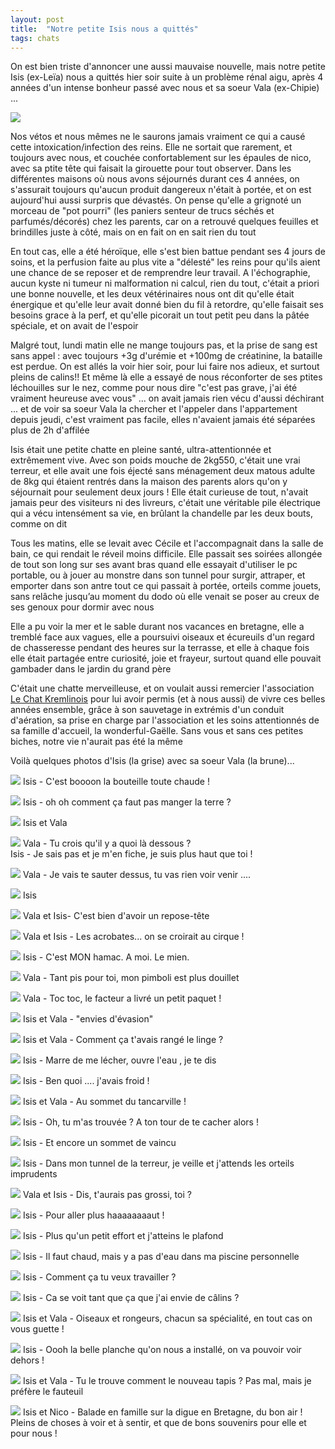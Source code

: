 ```yaml
---
layout: post
title:  "Notre petite Isis nous a quittés"
tags: chats
---
```


On est bien triste d'annoncer une aussi mauvaise nouvelle, mais notre petite Isis (ex-Leïa) nous a quittés hier soir suite à un problème rénal aigu, après 4 années d'un intense bonheur passé avec nous et sa soeur Vala (ex-Chipie) ...

<a href="/files/tribute_isis_J5jIQv6.jpg"><img src="/files/tribute_isis_J5jIQv6l.jpg" /></a>

Nos vétos et nous mêmes ne le saurons jamais vraiment ce qui a causé cette intoxication/infection des reins. Elle ne sortait que rarement, et toujours avec nous, et couchée confortablement sur les épaules de nico, avec sa ptite tête qui faisait la girouette pour tout observer. Dans les différentes maisons où nous avons séjournés durant ces 4 années, on s'assurait toujours qu'aucun produit dangereux n'était à portée, et on est aujourd'hui aussi surpris que dévastés. On pense qu'elle a grignoté un morceau de "pot pourri" (les paniers senteur de trucs séchés et parfumés/décorés) chez les parents, car on a retrouvé quelques feuilles et brindilles juste à côté, mais on en fait on en sait rien du tout

En tout cas, elle a été héroïque, elle s'est bien battue pendant ses 4 jours de soins, et la perfusion faite au plus vite a "délesté" les reins pour qu'ils aient une chance de se reposer et de remprendre leur travail. A l'échographie, aucun kyste ni tumeur ni malformation ni calcul, rien du tout, c'était a priori une bonne nouvelle, et les deux vétérinaires nous ont dit qu'elle était énergique et qu'elle leur avait donné bien du fil à retordre, qu'elle faisait ses besoins grace à la perf, et qu'elle picorait un tout petit peu dans la pâtée spéciale, et on avait de l'espoir

Malgré tout, lundi matin elle ne mange toujours pas, et la prise de sang est sans appel : avec toujours +3g d'urémie et +100mg de créatinine, la bataille est perdue. On est allés la voir hier soir, pour lui faire nos adieux, et surtout pleins de calins!! Et même là elle a essayé de nous réconforter de ses ptites léchouilles sur le nez, comme pour nous dire "c'est pas grave, j'ai été vraiment heureuse avec vous" ... on avait jamais rien vécu d'aussi déchirant ... et de voir sa soeur Vala la chercher et l'appeler dans l'appartement depuis jeudi, c'est vraiment pas facile, elles n'avaient jamais été séparées plus de 2h d'affilée

Isis était une petite chatte en pleine santé, ultra-attentionnée et extrêmement vive. Avec son poids mouche de 2kg550, c'était une vrai terreur, et elle avait une fois éjecté sans ménagement deux matous adulte de 8kg qui étaient rentrés dans la maison des parents alors qu'on y séjournait pour seulement deux jours ! Elle était curieuse de tout, n'avait jamais peur des visiteurs ni des livreurs, c'était une véritable pile électrique qui a vécu intensément sa vie, en brûlant la chandelle par les deux bouts, comme on dit

Tous les matins, elle se levait avec Cécile et l'accompagnait dans la salle de bain, ce qui rendait le réveil moins difficile. Elle passait ses soirées allongée de tout son long sur ses avant bras quand elle essayait d'utiliser le pc portable, ou à jouer au monstre dans son tunnel pour surgir, attraper, et emporter dans son antre tout ce qui passait à portée, orteils comme jouets, sans relâche jusqu’au moment du dodo où elle venait se poser au creux de ses genoux pour dormir avec nous

Elle a pu voir la mer et le sable durant nos vacances en bretagne, elle a tremblé face aux vagues, elle a poursuivi oiseaux et écureuils d'un regard de chasseresse pendant des heures sur la terrasse, et elle à chaque fois elle était partagée entre curiosité, joie et frayeur, surtout quand elle pouvait gambader dans le jardin du grand père

C'était une chatte merveilleuse, et on voulait aussi remercier l'association [Le Chat Kremlinois](http://www.lechatkrem.com/) pour lui avoir permis (et à nous aussi) de vivre ces belles années ensemble, grâce à son sauvetage in extrémis d'un conduit d'aération, sa prise en charge par l'association et les soins attentionnés de sa famille d'accueil, la wonderful-Gaëlle. Sans vous et sans ces petites biches, notre vie n'aurait pas été la même

Voilà quelques photos d'Isis (la grise) avec sa soeur Vala (la brune)...

<a href="/files/tribute_isis_TOsjTmM.jpg"><img src="/files/tribute_isis_TOsjTmMl.jpg" /></a>
Isis - C'est boooon la bouteille toute chaude !

<a href="/files/tribute_isis_bQdPl5E.jpg"><img src="/files/tribute_isis_bQdPl5El.jpg" /></a>
Isis - oh oh comment ça faut pas manger la terre ?

<a href="/files/tribute_isis_MwMMHlc.jpg"><img src="/files/tribute_isis_MwMMHlcl.jpg" /></a>
Isis et Vala

<a href="/files/tribute_isis_sFDfXBh.jpg"><img src="/files/tribute_isis_sFDfXBhl.jpg" /></a>
Vala - Tu crois qu'il y a quoi là dessous ?<br />
Isis - Je sais pas et je m'en fiche, je suis plus haut que toi !

<a href="/files/tribute_isis_JfkFZoI.jpg"><img src="/files/tribute_isis_JfkFZoIl.jpg" /></a>
Vala - Je vais te sauter dessus, tu vas rien voir venir ....

<a href="/files/tribute_isis_NBWTIEQ.jpg"><img src="/files/tribute_isis_NBWTIEQl.jpg" /></a>
Isis

<a href="/files/tribute_isis_k871Tpi.jpg"><img src="/files/tribute_isis_k871Tpil.jpg" /></a>
Vala et Isis- C'est bien d'avoir un repose-tête

<a href="/files/tribute_isis_LBdtDNx.jpg"><img src="/files/tribute_isis_LBdtDNxl.jpg" /></a>
Vala et Isis - Les acrobates... on se croirait au cirque !

<a href="/files/tribute_isis_4SLa6VT.jpg"><img src="/files/tribute_isis_4SLa6VTl.jpg" /></a>
Isis - C'est MON hamac. A moi. Le mien.

<a href="/files/tribute_isis_DBlIyuj.jpg"><img src="/files/tribute_isis_DBlIyujl.jpg" /></a>
Vala - Tant pis pour toi, mon pimboli est plus douillet

<a href="/files/tribute_isis_TFm7jEH.jpg"><img src="/files/tribute_isis_TFm7jEHl.jpg" /></a>
Vala - Toc toc, le facteur a livré un petit paquet !

<a href="/files/tribute_isis_L8nHH1q.jpg"><img src="/files/tribute_isis_L8nHH1ql.jpg" /></a>
Isis et Vala - "envies d'évasion"

<a href="/files/tribute_isis_6yk976C.jpg"><img src="/files/tribute_isis_6yk976Cl.jpg" /></a>
Isis et Vala - Comment ça t'avais rangé le linge ?

<a href="/files/tribute_isis_CHx8qCw.jpg"><img src="/files/tribute_isis_CHx8qCwl.jpg" /></a>
Isis - Marre de me lécher, ouvre l'eau , je te dis

<a href="/files/tribute_isis_rPo8L71.jpg"><img src="/files/tribute_isis_rPo8L71l.jpg" /></a>
Isis - Ben quoi .... j'avais froid !

<a href="/files/tribute_isis_SQ84UO4.jpg"><img src="/files/tribute_isis_SQ84UO4l.jpg" /></a>
Isis et Vala - Au sommet du tancarville !

<a href="/files/tribute_isis_WUXcdua.jpg"><img src="/files/tribute_isis_WUXcdual.jpg" /></a>
Isis - Oh, tu m'as trouvée ? A ton tour de te cacher alors !

<a href="/files/tribute_isis_rP82zgq.jpg"><img src="/files/tribute_isis_rP82zgql.jpg" /></a>
Isis - Et encore un sommet de vaincu

<a href="/files/tribute_isis_IWDlDmL.jpg"><img src="/files/tribute_isis_IWDlDmLl.jpg" /></a>
Isis - Dans mon tunnel de la terreur, je veille et j'attends les orteils imprudents

<a href="/files/tribute_isis_ISVZug9.jpg"><img src="/files/tribute_isis_ISVZug9l.jpg" /></a>
Vala et Isis - Dis, t'aurais pas grossi, toi ?

<a href="/files/tribute_isis_G4Liob8.jpg"><img src="/files/tribute_isis_G4Liob8l.jpg" /></a>
Isis - Pour aller plus haaaaaaaaut !

<a href="/files/tribute_isis_eEogpp9.jpg"><img src="/files/tribute_isis_eEogpp9l.jpg" /></a>
Isis - Plus qu'un petit effort et j'atteins le plafond

<a href="/files/tribute_isis_QwqahlJ.jpg"><img src="/files/tribute_isis_QwqahlJl.jpg" /></a>
Isis - Il faut chaud, mais y a pas d'eau dans ma piscine personnelle

<a href="/files/tribute_isis_QBVZevA.jpg"><img src="/files/tribute_isis_QBVZevAl.jpg" /></a>
Isis - Comment ça tu veux travailler ?

<a href="/files/tribute_isis_Dhu5F3V.jpg"><img src="/files/tribute_isis_Dhu5F3Vl.jpg" /></a>
Isis - Ca se voit tant que ça que j'ai envie de câlins ?

<a href="/files/tribute_isis_MgM9uvN.jpg"><img src="/files/tribute_isis_MgM9uvNl.jpg" /></a>
Isis et Vala - Oiseaux et rongeurs, chacun sa spécialité, en tout cas on vous guette !

<a href="/files/tribute_isis_w4SqDD9.jpg"><img src="/files/tribute_isis_w4SqDD9l.jpg" /></a>
Isis - Oooh la belle planche qu'on nous a installé, on va pouvoir voir dehors !

<a href="/files/tribute_isis_TVwbTO3.jpg"><img src="/files/tribute_isis_TVwbTO3l.jpg" /></a>
Isis et Vala - Tu le trouve comment le nouveau tapis ? Pas mal, mais je préfère le fauteuil

<a href="/files/tribute_isis_SxZjb7p.jpg"><img src="/files/tribute_isis_SxZjb7pl.jpg" /></a>
Isis et Nico - Balade en famille sur la digue en Bretagne, du bon air ! Pleins de choses à voir et à sentir, et que de bons souvenirs pour elle et pour nous !
